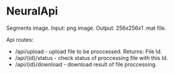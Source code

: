 # NeuralApi

Segments image. Input: png image. Output: 256x256x1 .mat file.


Api routes:
- /api/upload - upload file to be proccessed. Returns: File Id.
- /api/{id}/status - check status of proccessing file with this Id.
- /api/{id}/download - download result of file proccessing.
